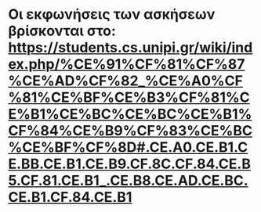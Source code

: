 # Οι εκφωνήσεις των ασκήσεων βρίσκονται στο: https://students.cs.unipi.gr/wiki/index.php/%CE%91%CF%81%CF%87%CE%AD%CF%82_%CE%A0%CF%81%CE%BF%CE%B3%CF%81%CE%B1%CE%BC%CE%BC%CE%B1%CF%84%CE%B9%CF%83%CE%BC%CE%BF%CF%8D#.CE.A0.CE.B1.CE.BB.CE.B1.CE.B9.CF.8C.CF.84.CE.B5.CF.81.CE.B1_.CE.B8.CE.AD.CE.BC.CE.B1.CF.84.CE.B1
